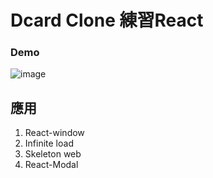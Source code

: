 # Dcard Clone  練習React

### Demo

![image](https://github.com/Allen0524/DcardAPI/blob/main/dcardApi.gif)

## 應用

1. React-window
2. Infinite load
3. Skeleton web
4. React-Modal
